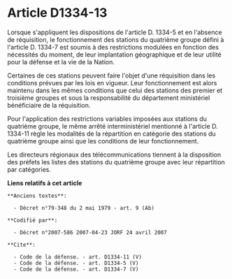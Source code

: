 # Article D1334-13

Lorsque s'appliquent les dispositions de l'article D. 1334-5 et en l'absence de réquisition, le fonctionnement des stations
du quatrième groupe défini à l'article D. 1334-7 est soumis à des restrictions modulées en fonction des nécessités du moment,
de leur implantation géographique et de leur utilité pour la défense et la vie de la Nation. 

Certaines de ces stations peuvent faire l'objet d'une réquisition dans les conditions prévues par les lois en vigueur. Leur
fonctionnement est alors maintenu dans les mêmes conditions que celui des stations des premier et troisième groupes et sous
la responsabilité du département ministériel bénéficiaire de la réquisition. 

Pour l'application des restrictions variables imposées aux stations du quatrième groupe, le même arrêté interministériel
mentionné à l'article D. 1334-11 règle les modalités de la répartition en catégorie des stations du quatrième groupe ainsi
que les conditions de leur fonctionnement. 

Les directeurs régionaux des télécommunications tiennent à la disposition des préfets les listes des stations du quatrième
groupe avec leur répartition par catégories.

**Liens relatifs à cet article**

	**Anciens textes**:

	  - Décret n°79-348 du 2 mai 1979 - art. 9 (Ab)

	**Codifié par**:

	  - Décret n°2007-586 2007-04-23 JORF 24 avril 2007

	**Cite**:

	  - Code de la défense. - art. D1334-11 (V)
	  - Code de la défense. - art. D1334-5 (V)
	  - Code de la défense. - art. D1334-7 (V)
